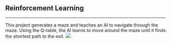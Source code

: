 ## Reinforcement Learning
---

This project generates a maze and teaches an AI to navigate through the maze. Using the Q-table, the AI learns to move around the maze until it finds the shortest path to the exit. 
![](maze\.gif)
